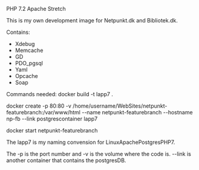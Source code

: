 PHP 7.2 Apache Stretch

This is my own development image for Netpunkt.dk and Bibliotek.dk.

Contains:
 - Xdebug
 - Memcache
 - GD
 - PDO_pgsql
 - Yaml
 - Opcache 
 - Soap

Commands needed:
   docker build -t lapp7 .
   
   docker create -p 80:80 -v /home/username/WebSites/netpunkt-featurebranch:/var/www/html --name netpunkt-featurebranch --hostname np-fb --link postgrescontainer lapp7
   
   docker start netpunkt-featurebranch
   
The lapp7 is my naming convension for LinuxApachePostgresPHP7.

The -p is the port number and -v is the volume where the code is. --link is another container that contains the postgresDB.
